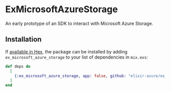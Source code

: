 # ExMicrosoftAzureStorage

An early prototype of an SDK to interact with Microsoft Azure Storage.

## Installation

If [available in Hex](https://hex.pm/docs/publish), the package can be installed
by adding `ex_microsoft_azure_storage` to your list of dependencies in `mix.exs`:

```elixir
def deps do
  [
    {:ex_microsoft_azure_storage, app: false, github: "elixir-azure/ex_microsoft_azure_storage", ref: "master"}
  ]
end
```
